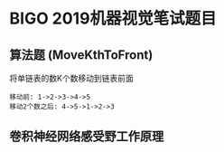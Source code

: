 # BIGO 2019机器视觉笔试题目

## 算法题 (MoveKthToFront)

将单链表的数K个数移动到链表前面

```$xslt
移动前: 1->2->3->4->5
移动2个数之后: 4->5->1->2->3
```

## 卷积神经网络感受野工作原理


